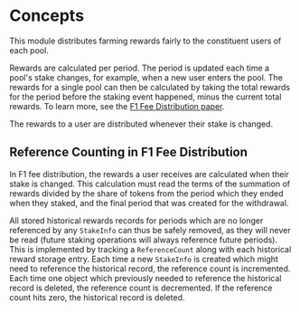 <!--
order: 1
-->

# Concepts

This module distributes farming rewards fairly to the constituent users of each pool.

Rewards are calculated per period. The period is updated each time a pool's stake changes, for example, when a new user enters the pool.
The rewards for a single pool can then be calculated by taking the total rewards for the period before the staking event happened, minus the current total rewards.
To learn more, see the [F1 Fee Distribution paper](https://drops.dagstuhl.de/opus/volltexte/2020/11974/pdf/OASIcs-Tokenomics-2019-10.pdf).

The rewards to a user are distributed whenever their stake is changed.

## Reference Counting in F1 Fee Distribution

In F1 fee distribution, the rewards a user receives are calculated when their stake is changed. This calculation must read the terms of the summation of rewards divided by the share of tokens from the period which they ended when they staked, and the final period that was created for the withdrawal.

All stored historical rewards records for periods which are no longer referenced by any `StakeInfo` can thus be safely removed, as they will never be read (future staking operations will always reference future periods). This is implemented by tracking a `ReferenceCount`
along with each historical reward storage entry. Each time a new `StakeInfo`
is created which might need to reference the historical record, the reference count is incremented.
Each time one object which previously needed to reference the historical record is deleted, the reference
count is decremented. If the reference count hits zero, the historical record is deleted.
